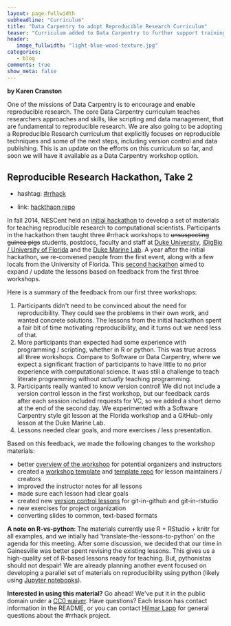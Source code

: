 ```yaml
---
layout: page-fullwidth
subheadline: "Curriculum"
title: "Data Carpentry to adopt Reproducible Research Curriculum"
teaser: "Curriculum added to Data Carpentry to further support training in reproducible research"
header:
   image_fullwidth: "light-blue-wood-texture.jpg"
categories:
   - blog
comments: true
show_meta: false
---
```


**by Karen Cranston**

One of the missions of Data Carpentry is to encourage and enable reproducible research. The core Data Carpentry curriculum teaches researchers approaches and skills, like scripting and data management, that are fundamental to reproducible research. We are also going to be adopting a Reproducible Research curriculum that explicitly focuses on reproducible techniques and some of the next steps, including version control and data publishing. This is an update on the efforts on this curriculum so far, and soon we will have it available as a Data Carpentry workshop option.  

## Reproducible Research Hackathon, Take 2

  * hashtag: [#rrhack](https://twitter.com/hashtag/rrhack)

  * link: [hackthaon repo](https://github.com/Reproducible-Science-Curriculum/Reproducible-Science-Hackathon-Dec-09-2015)

In fall 2014, NESCent held an [initial hackathon] to develop a set of materials for teaching reproducible research to computational scientists. Participants in the hackathon then taught three #rrhack workshops to ~~unsuspecting guinea pigs~~ students, postdocs, faculty and staff at [Duke University], [iDigBio / University of Florida] and the [Duke Marine Lab]. A year after the initial hackathon, we re-convened people from the first event, along with a few locals from the University of Florida. This [second hackathon] aimed to expand / update the lessons based on feedback from the first three workshops.  

Here is a summary of the feedback from our first three workshops:

1. Participants didn't need to be convinced about the need for reproducibility. They could see the problems in their own work, and wanted concrete solutions. The lessons from the initial hackathon spent a fair bit of time motivating reproducibility, and it turns out we need less of that.
2. More participants than expected had some experience with programming / scripting, whether in R or python. This was true across all three workshops. Compare to Software or Data Carpentry, where we expect a significant fraction of participants to have little to no prior experience with computational science. It was still a challenge to teach literate programming without *actually* teaching programming.
3. Participants really wanted to know version control! We did not include a version control lesson in the  first workshop, but our feedback cards after each session included requests for VC, so we added a short demo at the end of the second day. We experimented with a Software Carpentry style git lesson at the Florida workshop and a GitHub-only lesson at the Duke Marine Lab.  
4. Lessons needed clear goals, and more exercises / less presentation.

Based on this feedback, we made the following changes to the workshop materials:

* better [overview of the workshop] for potential organizers and instructors
* created a [workshop template] and [template repo] for lesson maintainers / creators
* improved the instructor notes for all lessons
* made sure each lesson had clear goals
* created new [version control lessons] for git-in-github and git-in-rstudio
* new exercises for project organization
* converting slides to common, text-based formats

**A note on R-vs-python**: The materials currently use R + RStudio + knitr for all examples, and we intially had  'translate-the-lessons-to-python' on the agenda for this meeting. After some discussion, we decided that our time in Gainesville was better spent revising the existing lessons. This gives us a high-quality set of R-based lessons ready for teaching. But, pythonistas should not despair! We are already planning another event focused on developing a parallel set of materials on reproducibility using python (likely using [Jupyter notebooks]).

**Interested in using this material?** Go ahead! We've put it in the public domain under a [CC0 waiver]. Have questions? Each lesson has contact information in the README, or you can contact [Hilmar Lapp] for general questions about the #rrhack project.

[initial hackathon]: https://github.com/Reproducible-Science-Curriculum/Reproducible-Science-Hackathon-Dec-09-2015
[Duke University]: http://reproducible-science-curriculum.github.io/2015-05-14-reproducible-science-duke/
[iDigBio / University of Florida]: http://reproducible-science-curriculum.github.io/2015-06-01-reproducible-science-idigbio/
[Duke Marine Lab]: http://reproducible-science-curriculum.github.io/2015-09-24-reproducible-science-duml/
[second hackathon]: https://github.com/Reproducible-Science-Curriculum/Reproducible-Science-Hackathon-Dec-09-2015
[overview of the workshop]: https://github.com/Reproducible-Science-Curriculum/workshop-planning/blob/master/workshopOverview.md
[workshop template]: https://github.com/Reproducible-Science-Curriculum/workshop-planning/blob/master/moduleTemplate.md
[template repo]: https://github.com/Reproducible-Science-Curriculum/template-module
[version control lessons]: https://github.com/Reproducible-Science-Curriculum/rr-version-control
[Jupyter notebooks]: http://jupyter.org/
[CC0 waiver]: https://creativecommons.org/publicdomain/zero/1.0/
[Hilmar Lapp]: https://github.com/hlapp
